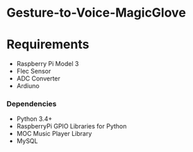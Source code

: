 # Gesture-to-Voice-MagicGlove
# Requirements

- Raspberry Pi Model 3
- Flec Sensor
- ADC Converter 
- Ardiuno

### Dependencies

- Python 3.4+
- RaspberryPi GPIO Libraries for Python
- MOC Music Player Library
- MySQL
